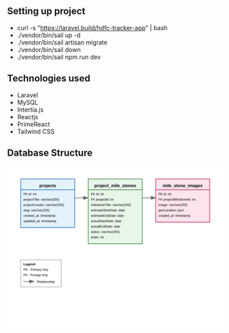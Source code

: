 ## Setting up project

- curl -s "https://laravel.build/hdfc-tracker-app" | bash
- ./vendor/bin/sail up -d
- ./vendor/bin/sail artisan migrate
- ./vendor/bin/sail down
- ./vendor/bin/sail npm run dev

## Technologies used
- Laravel
- MySQL
- Intertia.js
- Reactjs
- PrimeReact
- Tailwind CSS

## Database Structure
![Database Structure](https://github.com/javaa/hdfc-tracker-app/blob/main/database-diagram-svg.svg)



